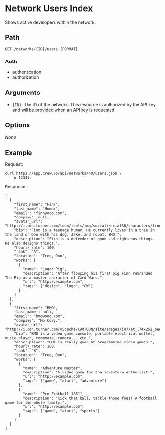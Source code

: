 # Network Users Index

Shows active developers within the network.

## Path

`GET /networks/{ID}/users.{FORMAT}`

### Auth

- authentication
- authorization

## Arguments

- `{ID}`: The ID of the network. This resource is authorized by the API key and will be provided when an API
key is requested

## Options

*None*

## Example

Request:

```
curl https://app.crew.co/api/networks/40/users.json \
   -u 12345:
```

Response:

```
[
  {
    "first_name": "Finn",
    "last_name": "Human",
    "email": "finn@ooo.com",
    "company": null,
    "avatar_url": "http://i.cdn.turner.com/toon/tools/img/social/social30/characters/finn.png",
    "bio": "Finn is a teenage human. He currently lives in a tree in the land of Ooo with his dog, Jake, and robot, BMO.",
    "description": "Finn is a defender of good and righteous things. He also designs things.",
    "hourly_rate": 100,
    "rank": "A",
    "location": "Tree, Ooo",
    "works": [
      {
        "name": "Logo: Pig",
        "description": "After flooping his first pig Finn rebranded The Pig as a master character of Card Wars.",
        "url": "http://example.com",
        "tags": ["design", "logo", "CW"]
      }
    ]
  },
  {
    "first_name": "BMO",
    "last_name": null,
    "email": "bmo@ooo.com",
    "company": "Mo Corp.",
    "avatar_url": "http://i.cdn.turner.com/v5cache/CARTOON/site/Images/i47/at_174x252_beemo.png",
    "bio": "BMO is a video game console, portable electrical outlet, music player, roommate, camera... etc.",
    "description": "BMO is really good at programming video games.",
    "hourly_rate": 180,
    "rank": "B",
    "location": "Tree, Ooo",
    "works": [
      {
        "name": "Adventure Master",
        "description": "A video game for the adventure enthusiast!",
        "url": "http://example.com",
        "tags": ["game", "atari", "adventure"]
      },
      {
        "name": "Pro Football 1861",
        "description": "Kick that ball, tackle those foes! A football game for the whole family.",
        "url": "http://example.com",
        "tags": ["game", "atari", "sports"]
      }
    ]
  }
]
```
